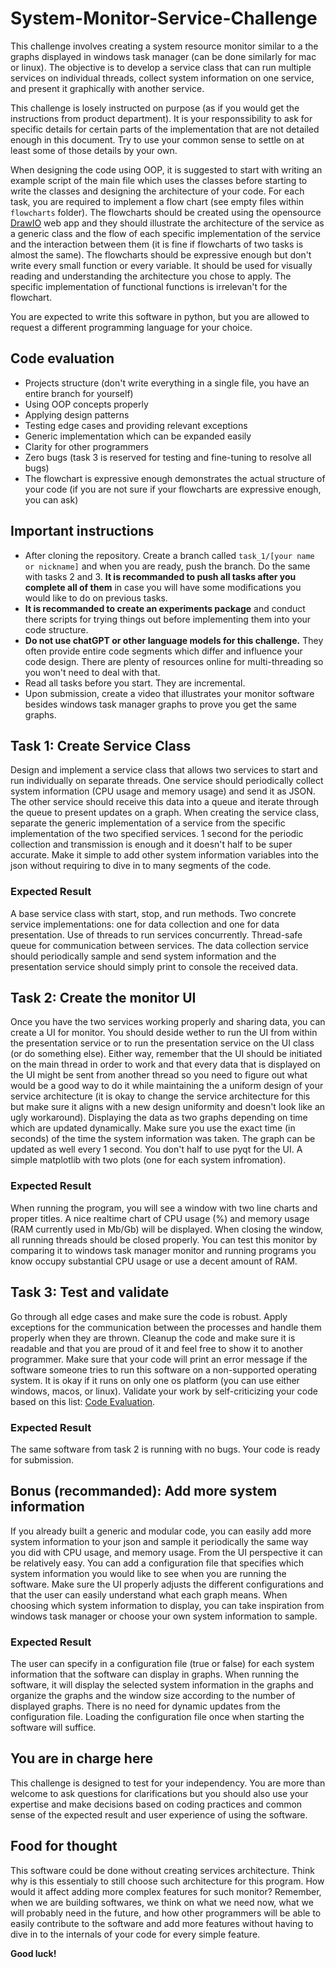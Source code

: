 # System-Monitor-Service-Challenge
This challenge involves creating a system resource monitor similar to a the graphs displayed in windows task manager (can be done similarly for mac or linux). The objective is to develop a service class that can run multiple services on individual threads, collect system information on one service, and present it graphically with another service.

This challenge is losely instructed on purpose (as if you would get the instructions from product department). It is your responssibility to ask for specific details for certain parts of the implementation that are not detailed enough in this document. Try to use your common sense to settle on at least some of those details by your own.

When designing the code using OOP, it is suggested to start with writing an example script of the main file which uses the classes before starting to write the classes and designing the architecture of your code.
For each task, you are required to implement a flow chart (see empty files within `flowcharts` folder). The flowcharts should be created using the opensource [DrawIO](https://app.diagrams.net/) web app and they should illustrate the architecture of the service as a generic class and the flow of each specific implementation of the service and the interaction between them (it is fine if flowcharts of two tasks is almost the same). The flowcharts should be expressive enough but don't write every small function or every variable. It should be used for visually reading and understanding the architecture you chose to apply. The specific implementation of functional functions is irrelevan't for the flowchart.

You are expected to write this software in python, but you are allowed to request a different programming language for your choice.

## Code evaluation
- Projects structure (don't write everything in a single file, you have an entire branch for yourself)
- Using OOP concepts properly
- Applying design patterns
- Testing edge cases and providing relevant exceptions
- Generic implementation which can be expanded easily
- Clarity for other programmers
- Zero bugs (task 3 is reserved for testing and fine-tuning to resolve all bugs)
- The flowchart is expressive enough demonstrates the actual structure of your code (if you are not sure if your flowcharts are expressive enough, you can ask)

## Important instructions
- After cloning the repository. Create a branch called `task_1/[your name or nickname]` and when you are ready, push the branch. Do the same with tasks 2 and 3. **It is recommanded to push all tasks after you complete all of them** in case you will have some modifications you would like to do on previous tasks.
- **It is recommanded to create an experiments package** and conduct there scripts for trying things out before implementing them into your code structure.
- **Do not use chatGPT or other language models for this challenge.** They often provide entire code segments which differ and influence your code design. There are plenty of resources online for multi-threading so you won't need to deal with that.
- Read all tasks before you start. They are incremental.
- Upon submission, create a video that illustrates your monitor software besides windows task manager graphs to prove you get the same graphs.

## Task 1: Create Service Class
Design and implement a service class that allows two services to start and run individually on separate threads. One service should periodically collect system information (CPU usage and memory usage) and send it as JSON. The other service should receive this data into a queue and iterate through the queue to present updates on a graph. When creating the service class, separate the generic implementation of a service from the specific implementation of the two specified services.
1 second for the periodic collection and transmission is enough and it doesn't half to be super accurate. Make it simple to add other system information variables into the json without requiring to dive in to many segments of the code.

### Expected Result
A base service class with start, stop, and run methods.
Two concrete service implementations: one for data collection and one for data presentation.
Use of threads to run services concurrently.
Thread-safe queue for communication between services.
The data collection service should periodically sample and send system information and the presentation service should simply print to console the received data.

## Task 2: Create the monitor UI
Once you have the two services working properly and sharing data, you can create a UI for monitor. You should deside wether to run the UI from within the presentation service or to run the presentation service on the UI class (or do something else). Either way, remember that the UI should be initiated on the main thread in order to work and that every data that is displayed on the UI might be sent from another thread so you need to figure out what would be a good way to do it while maintaining the a uniform design of your service architecture (it is okay to change the service architecture for this but make sure it aligns with a new design uniformity and doesn't look like an ugly workaround).
Displaying the data as two graphs depending on time which are updated dynamically. Make sure you use the exact time (in seconds) of the time the system information was taken. The graph can be updated as well every 1 second.
You don't half to use pyqt for the UI. A simple matplotlib with two plots (one for each system infromation).

### Expected Result
When running the program, you will see a window with two line charts and proper titles. A nice realtime chart of CPU usage (%) and memory usage (RAM currently used in Mb/Gb) will be displayed.
When closing the window, all running threads should be closed properly.
You can test this monitor by comparing it to windows task manager monitor and running programs you know occupy substantial CPU usage or use a decent amount of RAM.

## Task 3: Test and validate
Go through all edge cases and make sure the code is robust. Apply exceptions for the communication between the processes and handle them properly when they are thrown.
Cleanup the code and make sure it is readable and that you are proud of it and feel free to show it to another programmer.
Make sure that your code will print an error message if the software someone tries to run this software on a non-supported operating system. It is okay if it runs on only one os platform (you can use either windows, macos, or linux).
Validate your work by self-criticizing your code based on this list: [Code Evaluation](#code-evaluation).

### Expected Result
The same software from task 2 is running with no bugs. Your code is ready for submission.

## Bonus (recommanded): Add more system information
If you already built a generic and modular code, you can easily add more system information to your json and sample it periodically the same way you did with CPU usage, and memory usage.
From the UI perspective it can be relatively easy. You can add a configuration file that specifies which system information you would like to see when you are running the software.
Make sure the UI properly adjusts the different configurations and that the user can easily understand what each graph means. When choosing which system information to display, you can take inspiration from windows task manager or choose your own system information to sample.

### Expected Result
The user can specify in a configuration file (true or false) for each system information that the software can display in graphs. When running the software, it will display the selected system information in the graphs and organize the graphs and the window size according to the number of displayed graphs. There is no need for dynamic updates from the configuration file. Loading the configuration file once when starting the software will suffice.

## You are in charge here
This challenge is designed to test for your independency. You are more than welcome to ask questions for clarifications but you should also use your expertise and make decisions based on coding practices and common sense of the expected result and user experience of using the software.

## Food for thought
This software could be done without creating services architecture. Think why is this essentialy to still choose such architecture for this program. How would it affect adding more complex features for such monitor?
Remember, when we are building softwares, we think on what we need now, what we will probably need in the future, and how other programmers will be able to easily contribute to the software and add more features without having to dive in to the internals of your code for every simple feature.

**Good luck!**

